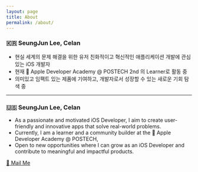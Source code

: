 ```yaml
---
layout: page
title: About
permalink: /about/
---
```


### 🇰🇷 SeungJun Lee, Celan
- 현실 세계의 문제 해결을 위한 유저 친화적이고 혁신적인 애플리케이션 개발에 관심있는 iOS 개발자
- 현재  Apple Developer Academy @ POSTECH 2nd 의 Learner로 활동 중
- 의미있고 임팩트 있는 제품에 기여하고, 개발자로서 성장할 수 있는 새로운 기회 탐색 중

---

### 🇺🇸 SeungJun Lee, Celan
- As a passionate and motivated iOS Developer, I aim to create user-friendly and innovative apps that solve real-world problems.
- Currently, I am a learner and a community builder at the  Apple Developer Academy @ POSTECH,
- Open to new opportunities where I can grow as an iOS Developer and contribute to meaningful and impactful products.

<a href = "mailto:sollleky72@gmail.com"> 📮 Mail Me </a>
